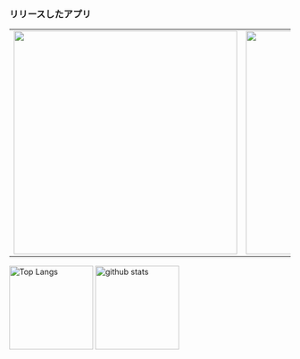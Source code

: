 ### リリースしたアプリ

<table>
  <tr>
    <td>
      <a href="[ヒートマップのアプリのURL]">
        <img src="https://github.com/YUSUKESUP/YUSUKESUP/blob/main/heatmap.png" width="400" height="400">
      </a>
    </td>
    <td>
      <a href="[カレンダーのアプリのURL]">
        <img src="https://github.com/YUSUKESUP/YUSUKESUP/blob/main/calendar.png" width="400" height="400">
      </a>
    </td>
  </tr>
</table>

<p align="left"> 
  <img alt="Top Langs" height="150px" src="https://github-readme-stats.vercel.app/api/top-langs/?username=YUSUKESUP&layout=compact&show_icons=true&theme=onedark" /> 
  <img alt="github stats" height="150px" src="https://github-readme-stats.vercel.app/api?username=YUSUKESUP&theme=onedark&show_icons=true" /> 
</p>
